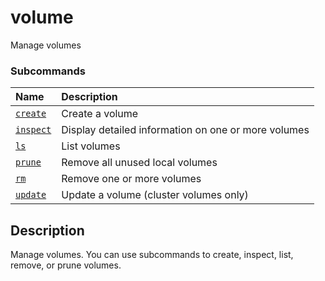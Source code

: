 # volume

<!---MARKER_GEN_START-->
Manage volumes

### Subcommands

| Name                           | Description                                         |
|:-------------------------------|:----------------------------------------------------|
| [`create`](volume_create.md)   | Create a volume                                     |
| [`inspect`](volume_inspect.md) | Display detailed information on one or more volumes |
| [`ls`](volume_ls.md)           | List volumes                                        |
| [`prune`](volume_prune.md)     | Remove all unused local volumes                     |
| [`rm`](volume_rm.md)           | Remove one or more volumes                          |
| [`update`](volume_update.md)   | Update a volume (cluster volumes only)              |



<!---MARKER_GEN_END-->

## Description

Manage volumes. You can use subcommands to create, inspect, list, remove, or
prune volumes.
